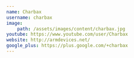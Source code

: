 ```yaml
---
name: Charbax
username: charbax
image:
    path: /assets/images/content/charbax.jpg
youtube: https://www.youtube.com/user/Charbax
website: http://armdevices.net/
google_plus: https://plus.google.com/+charbax
---
```

